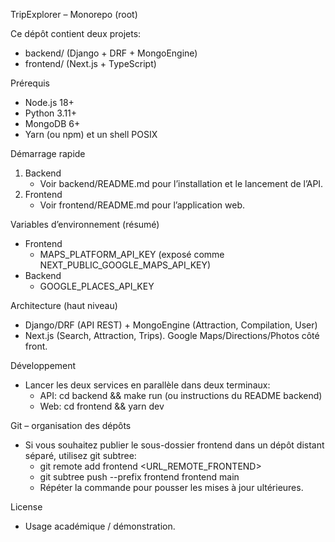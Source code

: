 TripExplorer – Monorepo (root)

Ce dépôt contient deux projets:
- backend/ (Django + DRF + MongoEngine)
- frontend/ (Next.js + TypeScript)

Prérequis
- Node.js 18+
- Python 3.11+
- MongoDB 6+
- Yarn (ou npm) et un shell POSIX

Démarrage rapide
1) Backend
   - Voir backend/README.md pour l’installation et le lancement de l’API.
2) Frontend
   - Voir frontend/README.md pour l’application web.

Variables d’environnement (résumé)
- Frontend
  - MAPS_PLATFORM_API_KEY (exposé comme NEXT_PUBLIC_GOOGLE_MAPS_API_KEY)
- Backend
  - GOOGLE_PLACES_API_KEY

Architecture (haut niveau)
- Django/DRF (API REST) + MongoEngine (Attraction, Compilation, User)
- Next.js (Search, Attraction, Trips). Google Maps/Directions/Photos côté front.

Développement
- Lancer les deux services en parallèle dans deux terminaux:
  - API: cd backend && make run (ou instructions du README backend)
  - Web: cd frontend && yarn dev

Git – organisation des dépôts
- Si vous souhaitez publier le sous-dossier frontend dans un dépôt distant séparé, utilisez git subtree:
  - git remote add frontend <URL_REMOTE_FRONTEND>
  - git subtree push --prefix frontend frontend main
  - Répéter la commande pour pousser les mises à jour ultérieures.

License
- Usage académique / démonstration.


